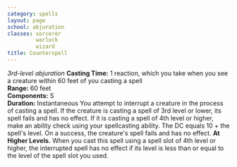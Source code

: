 ```yaml
---
category: spells
layout: page
school: abjuration
classes: sorcerer
         warlock
         wizard
title: Counterspell 
---
```

_3rd-level abjuration_ 
**Casting Time:** 1 reaction, which you take when you see a creature within 60 feet of you casting a spell    
**Range:** 60 feet    
**Components:** S    
**Duration:** Instantaneous 
You attempt to interrupt a creature in the process of casting a spell. If the creature is casting a spell of 3rd level or lower, its spell fails and has no effect. If it is casting a spell of 4th level or higher, make an ability check using your spellcasting ability. The DC equals 10 + the spell's level. On a success, the creature's spell fails and has no effect. 
**At Higher Levels.** When you cast this spell using a spell slot of 4th level or higher, the interrupted spell has no effect if its level is less than or equal to the level of the spell slot you used.